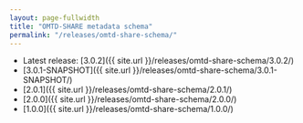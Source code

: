 ```yaml
---
layout: page-fullwidth
title: "OMTD-SHARE metadata schema"
permalink: "/releases/omtd-share-schema/"
---
```


* Latest release: [3.0.2]({{ site.url }}/releases/omtd-share-schema/3.0.2/)
* [3.0.1-SNAPSHOT]({{ site.url }}/releases/omtd-share-schema/3.0.1-SNAPSHOT/)
* [2.0.1]({{ site.url }}/releases/omtd-share-schema/2.0.1/)
* [2.0.0]({{ site.url }}/releases/omtd-share-schema/2.0.0/)
* [1.0.0]({{ site.url }}/releases/omtd-share-schema/1.0.0/)
